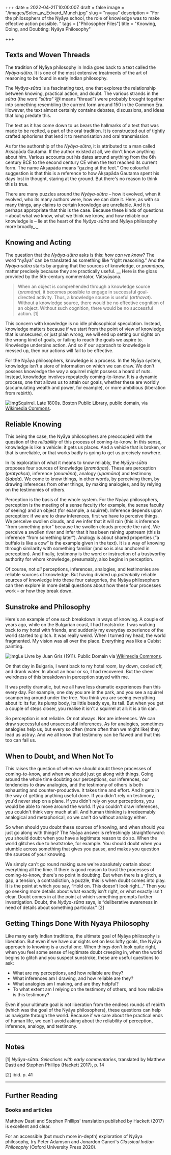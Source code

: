 +++
date = 2022-04-21T10:00:00Z
draft = false
image = "/images/Solen_av_Edvard_Munch.jpg"
slug = "nyaya"
description = "For the philosophers of the Nyāya school, the role of knowledge was to make effective action possible. "
tags = ["Philosopher Files"]
title = "Knowing, Doing, and Doubting: Nyāya Philosophy"

+++


## Texts and Woven Threads

The tradition of Nyāya philosophy in India goes back to a text called the _Nyāya-sūtra_. It is one of the most extensive treatments of the art of reasoning to be found in early Indian philosophy.

The _Nyāya-sūtra_ is a fascinating text, one that explores the relationship between knowing, practical action, and doubt. The various strands in the _sūtra_ (the word “_sūtra_" सूत्र means “thread”) were probably brought together into something resembling the current form around 150 in the Common Era. However, the text almost certainly contains debates, discussions, and ideas that long predate this.

The text as it has come down to us bears the hallmarks of a text that was made to be recited, a part of the oral tradition. It is constructed out of tightly crafted aphorisms that lend it to memorisation and oral transmission.

As for the authorship of the _Nyāya-sūtra_, it is attributed to a man called Akṣapāda Gautama. If the author existed at all, we don't know anything about him. Various accounts put his dates around anything from the 6th century BCE to the second century CE when the text reached its current form. The name Akṣapāda means “gazing at the feet.” One colourful suggestion is that this is a reference to how Akṣapāda Gautama spent his days lost in thought, staring at the ground. But there's no reason to think this is true.

There are many puzzles around the _Nyāya-sūtra –_ how it evolved, when it evolved, who its many authors were, how we can date it. Here, as with so many things, any claims to certain knowledge are unreliable. And it is perhaps appropriate that this is the case. Because these kinds of questions – about what we know, what we think we know, and how reliable our knowledge is – lie at the heart of the _Nyāya-sūtra_ and Nyāya philosophy more broadly_._

## Knowing and Acting

The question that the _Nyāya-sūtra_ asks is this: _how can we know_? The word “nyāya” can be translated as something like “right reasoning.” And the _Nyāya-sūtra_ starts by arguing that the sources of knowledge, or _pramāṇas_, matter precisely because they are practically useful. __ Here is the gloss provided by the 5th-century commentator, Vātsyāyana.

> When an object is comprehended thro­ugh a knowledge source (_pramāṇa_), it becomes possible to engage in successful goal­-directed activity. Thus, a knowledge source is useful (_arthavat_). Without a knowledge source, there would be no effective cognition of an object. Without such cognition, there would be no successful action. [1]

This concern with knowledge is no idle philosophical speculation. Instead, knowledge matters because if we start from the point of view of knowledge that is unsecured, or just plain wrong, we will end up setting our sights on the wrong kind of goals, or failing to reach the goals we aspire to. Knowledge underpins action. And so if our approach to knowledge is messed up, then our actions will fail to be effective.

For the Nyāya philosophers, knowledge is a process. In the Nyāya system, knowledge isn't a store of information on which we can draw. We don't possess knowledge the way a squirrel might possess a hoard of nuts. Instead, knowledge involves repeatedly coming-to-know. It is a dynamic process, one that allows us to attain our goals, whether these are worldly (accumulating wealth and power, for example), or more ambitious (liberation from rebirth).

![img](/images/Squirrel.jpg)Squirrel. Late 1800s. Boston Public Library, public domain, via [Wikimedia Commons](https://commons.wikimedia.org/wiki/File:Western_Red_Squirrel_(Boston_Public_Library).jpg).

## Reliable Knowing

This being the case, the Nyāya philosophers are preoccupied with the question of the _reliability_ of this process of coming-to-know. In this sense, knowledge is like a vehicle: it gets us places. And a vehicle that is broken, or that is unreliable, or that works badly is going to get us precisely nowhere.

In its exploration of what it means to know reliably, the _Nyāya-sūtra_ proposes four sources of knowledge (_pramāṇas_). These are perception (_pratyakṣa_), inference (_anumāna_), analogy (_upamāna_) and testimony (_śabda_). We come to know things, in other words, by perceiving them, by drawing inferences from other things, by making analogies, and by relying on the testimonies of others.

Perception is the basis of the whole system. For the Nyāya philosophers, perception is the meeting of a sense faculty (for example, the sense faculty of seeing) and an object (for example, a squirrel). Inference depends upon perception: if we are to draw inferences, first we have to perceive things. We perceive swollen clouds, and we infer that it will rain (this is inference “from something prior” because the swollen clouds precede the rain). We perceive a swollen river and infer that it has been raining upstream (this is inference “from something later”). Analogy is about shared properties (“a buffalo is like a cow” is the example given in the text). It is a way of knowing through similarity with something familiar (and so is also anchored in perception). And finally, testimony is the word or instruction of a trustworthy authority for whom knowledge, presumably, also begins in perception.

Of course, not _all_ perceptions, inferences, analogies, and testimonies are reliable sources of knowledge. But having divided up _potentially_ reliable sources of knowledge into these four categories, the Nyāya philosophers can then explore in more detail questions about how these four processes work – or how they break down.

## Sunstroke and Philosophy

Here's an example of one such breakdown in ways of knowing. A couple of years ago, while on the Bulgarian coast, I had heatstroke. I was walking back to my hotel with friends, and suddenly my everyday experience of the world started to glitch. It was really weird. When I turned my head, the world fragmented. My vision was all over the place. Everything was like a Cubist painting.

![img](/images/gris.jpg)Le Livre by Juan Gris (1911). Public Domain via [Wikimedia Commons](https://commons.wikimedia.org/wiki/File:%22Le_livre%22,_Juan_Gris,_1913._Mus%C3%A9e_d%27Art_moderne_de_la_ville_de_Paris,_palais_de_Tokyo._-_Flickr_-_Lejeune_Gr%C3%A9gory.jpg).


On that day in Bulgaria, I went back to my hotel room, lay down, cooled off, and drank water. In about an hour or so, I had recovered. But the sheer weirdness of this breakdown in perception stayed with me.

It was pretty dramatic, but we all have less dramatic experiences than this every day. For example, one day you are in the park, and you see a squirrel scampering around under the tree. You think you are seeing everything about it: its fur, its plump body, its little beady eye, its tail. But when you get a couple of steps closer, you realise it isn't a squirrel at all: it is a tin can.

So perception is not reliable. Or not always. Nor are inferences. We can draw successful and unsuccessful inferences. As for analogies, sometimes analogies help us, but every so often (more often than we might like) they lead us astray. And we all know that testimony can be flawed and that this too can fail us.

## When to Doubt, and When Not To

This raises the question of when we should doubt these processes of coming-to-know, and when we should just go along with things. Going around the whole time doubting our perceptions, our inferences, our tendencies to draw analogies, and the testimony of others is both exhausting and counter-productive. It takes time and effort. And it gets in the way of getting anything useful done. If you didn't rely on testimony, you'd never step on a plane. If you didn't rely on your perceptions, you would be able to move around the world. If you couldn't draw inferences, you couldn't think very much at all. And human thinking is irredeemably analogical and metaphorical, so we can't do without analogy either.

So when should you doubt these sources of knowing, and when should you just go along with things? The Nyāya answer is refreshingly straightforward: you should doubt when you have a legitimate reason to do so. When the world glitches due to heatstroke, for example. You should doubt when you stumble across something that gives you pause, and makes you question the sources of your knowing.

We simply can't go round making sure we're absolutely certain about everything all the time. If there is good reason to trust the processes of coming-to-know, there's no point in doubting. But when there is a glitch, a gap, a tension, a contradiction, a puzzle, this is when doubt comes into play. It is the point at which you say, “Hold on. This doesn't look right…” Then you go seeking more details about what exactly isn't right, or what exactly isn't clear. Doubt comes in at the point at which something prompts further investigation. Doubt, the _Nyāya-sūtra_ says, is “deliberative awareness in need of details about something particular.”  [2]

## Getting Things Done With Nyāya Philosophy

Like many early Indian traditions, the ultimate goal of Nyāya philosophy is liberation. But even if we have our sights set on less lofty goals, the Nyāya approach to knowing is a useful one. When things don't look quite right, when you feel some sense of legitimate doubt creeping in, when the world begins to glitch and you suspect sunstroke, these are useful questions to ask:

* What are my perceptions, and how reliable are they?
* What inferences am I drawing, and how reliable are they?
* What analogies am I making, and are they helpful?
* To what extent am I relying on the testimony of others, and how reliable is this testimony?

Even if your ultimate goal is not liberation from the endless rounds of rebirth (which was the goal of the Nyāya philosophers), these questions can help us navigate through the world. Because if we care about the practical ends of human life, we can't avoid asking about the reliability of perception, inference, analogy, and testimony.

---

## Notes

[1] _Nyāya-sūtra: Selections with early commentaries_, translated by Matthew Dasti and Stephen Phillips (Hackett 2017), p. 14

[2] ibid. p. 41

---

## **Further Reading**

### **Books and articles**

Matthew Dasti and Stephen Phillips' translation published by Hackett (2017) is excellent and clear.

For an accessible (but much more in-depth) exploration of Nyāya philosophy, try Peter Adamson and Jonardon Ganeri's _Classical Indian Philosophy_ (Oxford University Press 2020).



